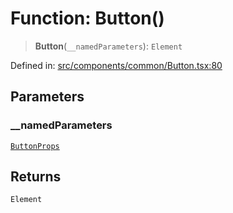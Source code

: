 # Function: Button()

> **Button**(`__namedParameters`): `Element`

Defined in: [src/components/common/Button.tsx:80](https://github.com/laruss/react-text-game/blob/6b9098a8e439fedc8e81574fd40f3e2840d770e8/packages/ui/src/components/common/Button.tsx#L80)

## Parameters

### \_\_namedParameters

[`ButtonProps`](../type-aliases/ButtonProps.md)

## Returns

`Element`
